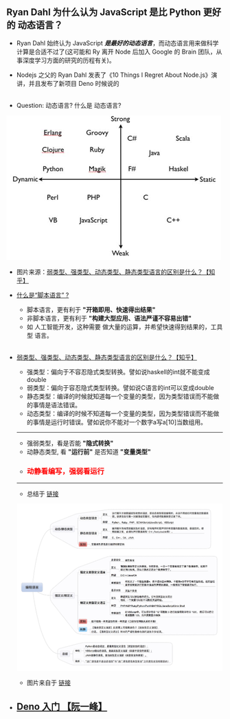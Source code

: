 ## Ryan Dahl 为什么认为 JavaScript 是比 Python 更好的 动态语言？
- Ryan Dahl 始终认为 JavaScript ***是最好的动态语言***，而动态语言用来做科学计算是合适不过了(这可能和 Ry 离开 Node 后加入 Google 的 Brain 团队，从事深度学习方面的研究的历程有关)。
- Nodejs 之父的 Ryan Dahl 发表了《10 Things I Regret About Node.js》演讲，并且发布了新项目 Deno 时候说的
<br><br>

- Question: 动态语言? 什么是 动态语言?

![all-type-of-language](./img/Deno/all-type-of-language.jpg)
- 图片来源：[弱类型、强类型、动态类型、静态类型语言的区别是什么？【知乎】](https://www.zhihu.com/question/19918532)
- [什么是“脚本语言” ?](yinwang.org/blog-cn/2013/03/29/scripting-language)
    - 脚本语言，更有利于 **"开箱即用、快速得出结果"**
    - 非脚本语言，更有利于 **"构建大型应用、语法严谨不容易出错"**
    - 如 人工智能开发，这种需要 做大量的运算，并希望快速得到结果的，工具型 语言。
<br><br>

- [弱类型、强类型、动态类型、静态类型语言的区别是什么？【知乎】](https://www.zhihu.com/question/19918532/answer/21645395)
    - 强类型：偏向于不容忍隐式类型转换。譬如说haskell的int就不能变成double
    - 弱类型：偏向于容忍隐式类型转换。譬如说C语言的int可以变成double
    - 静态类型：编译的时候就知道每一个变量的类型，因为类型错误而不能做的事情是语法错误。
    - 动态类型：编译的时候不知道每一个变量的类型，因为类型错误而不能做的事情是运行时错误。譬如说你不能对一个数字a写a[10]当数组用。
    - ----
    - 强弱类型，看是否能 **"隐式转换"**
    - 动静态类型, 看 **"运行前"** 是否知道 **"变量类型"**
    - ### <span style='color: red'>**动静看编写，强弱看运行**</span>
    - ----
    - 总结于 [链接](https://zhuanlan.zhihu.com/p/62570358)

    ![Dynamically-Statically-Typed-Language,Explicit-Implicit-type-conversion](./img/Deno/Dynamically-Statically-Typed-Language,Explicit-Implicit-type-conversion.jpg)
    - 图片来自于 [链接](https://www.jianshu.com/p/336f19772046)

- ## [Deno 入门 【阮一峰】](http://www.ruanyifeng.com/blog/2020/01/deno-intro.html)